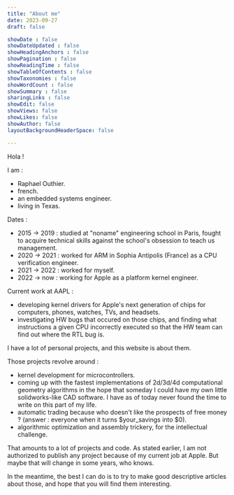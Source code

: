 ```yaml
---
title: "About me"
date: 2023-09-27
draft: false

showDate : false
showDateUpdated : false
showHeadingAnchors : false
showPagination : false
showReadingTime : false
showTableOfContents : false
showTaxonomies : false 
showWordCount : false
showSummary : false
sharingLinks : false
showEdit: false
showViews: false
showLikes: false
showAuthor: false
layoutBackgroundHeaderSpace: false

---
```


Hola !

I am :
- Raphael Outhier.
- french.
- an embedded systems engineer.
- living in Texas.

Dates :
- 2015 -> 2019 : studied at "noname" engineering school in Paris, fought to acquire technical skills against the school's obsession to teach us management.
- 2020 -> 2021 : worked for ARM in Sophia Antipolis (France) as a CPU verification engineer.
- 2021 -> 2022 : worked for myself.
- 2022 -> now  : working for Apple as a platform kernel engineer.

Current work at AAPL :
- developing kernel drivers for Apple's next generation of chips for computers, phones, watches, TVs, and headsets.
- investigating HW bugs that occured on those chips, and finding what instructions a given CPU incorrectly executed so that the HW team can find out where the RTL bug is.

I have a lot of personal projects, and this website is about them.

Those projects revolve around :
- kernel development for microcontrollers.
- coming up with the fastest implementations of 2d/3d/4d computational geometry algorithms in the hope that someday I could have my own little solidworks-like CAD software. I have as of today never found the time to write on this part of my life.
- automatic trading because who doesn't like the prospects of free money ? (answer : everyone when it turns $your_savings into $0).
- algorithmic optimization and assembly trickery, for the intellectual challenge.

That amounts to a lot of projects and code. As stated earlier, I am not authorized to publish any project because of my current job at Apple. But maybe that will change in some years, who knows.

In the meantime, the best I can do is to try to make good descriptive articles about those, and hope that you will find them interesting.


